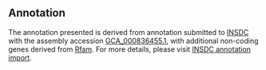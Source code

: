 

Annotation
----------

The annotation presented is derived from annotation submitted to
[INSDC](http://www.insdc.org) with the assembly accession
[GCA\_000836455.1](http://www.ebi.ac.uk/ena/data/view/GCA_000836455.1),
with additional non-coding genes derived from
[Rfam](http://rfam.xfam.org/). For more details, please visit [INSDC
annotation
import](http://ensemblgenomes.org/info/data/insdc_annotation).
